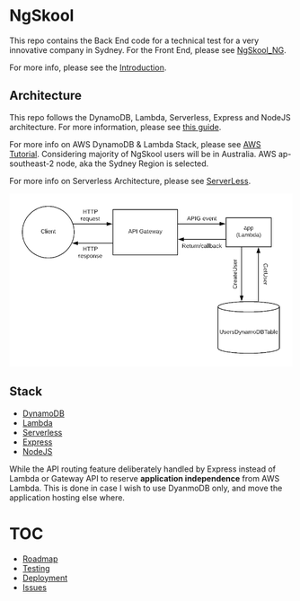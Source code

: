 # NgSkool

This repo contains the Back End code for a technical test for a very innovative company in Sydney. For the Front End, please see [NgSkool_NG](https://github.com/jacktator/NgSkool_NG).

For more info, please see the [Introduction](https://github.com/jacktator/NgSkool_NG).

## Architecture

This repo follows the DynamoDB, Lambda, Serverless, Express and NodeJS architecture. For more information, please see [this guide](https://serverless.com/blog/serverless-express-rest-api/).

For more info on AWS DynamoDB & Lambda Stack, please see [AWS Tutorial](https://aws.amazon.com/getting-started/projects/build-serverless-web-app-lambda-apigateway-s3-dynamodb-cognito/).
Considering majority of NgSkool users will be in Australia. AWS ap-southeast-2 node, aka the Sydney Region is selected.

For more info on Serverless Architecture, please see [ServerLess](https://serverless.com).

![](./assets/architecture.jpg)

## Stack

- [DynamoDB](https://aws.amazon.com/dynamodb/)
- [Lambda](https://aws.amazon.com/lambda/)
- [Serverless](https://serverless.com/)
- [Express](https://expressjs.com/)
- [NodeJS](https://nodejs.org/en/)

While the API routing feature deliberately handled by Express instead of Lambda or Gateway API to reserve **application independence** from AWS Lambda. This is done in case I wish to use DyanmoDB only, and move the application hosting else where.  

# TOC

- [Roadmap](./docs/roadmap.md)
- [Testing](./docs/testing.md)
- [Deployment](./docs/deployment.md)
- [Issues](./docs/issues.md)
